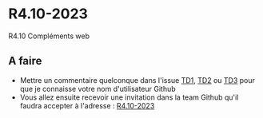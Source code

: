 # R4.10-2023
R4.10 Compléments web

## A faire
- Mettre un commentaire quelconque dans l'issue [TD1](https://github.com/s4-dut-info/R4.10-2023/issues/1), [TD2](https://github.com/s4-dut-info/R4.10-2023/issues/4) ou [TD3](https://github.com/s4-dut-info/R4.10-2023/issues/5)  pour que je connaisse votre nom d'utilisateur Github
- Vous allez ensuite recevoir une invitation dans la team Github qu'il faudra accepter à l'adresse : [R4.10-2023](https://github.com/orgs/s4-dut-info/teams/r4-10-2023)
